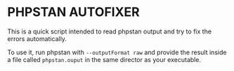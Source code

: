 # PHPSTAN AUTOFIXER

This is a quick script intended to read phpstan output and try to fix the errors automatically.

To use it, run phpstan with `--outputFormat raw` and provide the result inside a file called `phpstan.ouput` in the same director as your executable.

